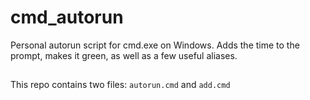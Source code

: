 # cmd_autorun
Personal autorun script for cmd.exe on Windows. Adds the time to the prompt, makes it green, as well as a few useful aliases.

## 

This repo contains two files: `autorun.cmd` and `add.cmd`